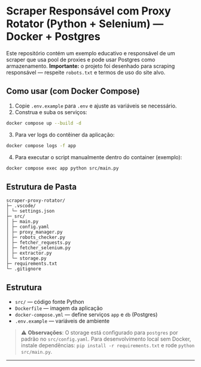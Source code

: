 # Scraper Responsável com Proxy Rotator (Python + Selenium) — Docker + Postgres

Este repositório contém um exemplo educativo e responsável de um scraper que usa pool de proxies e pode usar Postgres como armazenamento.
**Importante:** o projeto foi desenhado para scraping responsável — respeite `robots.txt` e termos de uso do site alvo.

## Como usar (com Docker Compose)
1. Copie `.env.example` para `.env` e ajuste as variáveis se necessário.
2. Construa e suba os serviços:

```bash
docker compose up --build -d
```

3. Para ver logs do contêiner da aplicação:

```bash
docker compose logs -f app
```

4. Para executar o script manualmente dentro do container (exemplo):

```bash
docker compose exec app python src/main.py
```

## Estrutura de Pasta
```
scraper-proxy-rotator/
├─ .vscode/
│ └─ settings.json
├─ src/
│ ├─ main.py
│ ├─ config.yaml
│ ├─ proxy_manager.py
│ ├─ robots_checker.py
│ ├─ fetcher_requests.py
│ ├─ fetcher_selenium.py
│ ├─ extractor.py
│ └─ storage.py
├─ requirements.txt
└─ .gitignore
```

## Estrutura
- `src/` — código fonte Python
- `Dockerfile` — imagem da aplicação
- `docker-compose.yml` — define serviços `app` e `db` (Postgres)
- `.env.example` — variáveis de ambiente

> ⚠️ **Observações**:
O storage está configurado para `postgres` por padrão no `src/config.yaml`.
Para desenvolvimento local sem Docker, instale dependências: `pip install -r requirements.txt` e rode `python src/main.py`.

---
